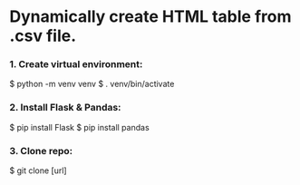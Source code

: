 # Dynamically create HTML table from .csv file.

### 1. Create virtual environment:
$ python -m venv venv
$ . venv/bin/activate

### 2. Install Flask & Pandas:
$ pip install Flask
$ pip install pandas

### 3. Clone repo:
$ git clone [url]
